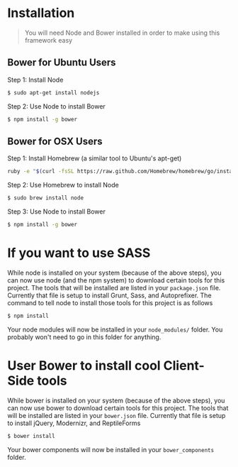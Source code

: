 # Installation
> You will need Node and Bower installed in order to make using this framework easy

## Bower for Ubuntu Users
Step 1: Install Node
```sh
$ sudo apt-get install nodejs
```
Step 2: Use Node to install Bower
```sh
$ npm install -g bower
```

## Bower for OSX Users
Step 1: Install Homebrew (a similar tool to Ubuntu's apt-get)
```sh
ruby -e "$(curl -fsSL https://raw.github.com/Homebrew/homebrew/go/install)"
```
Step 2: Use Homebrew to install Node
```sh
$ sudo brew install node
```
Step 3: Use Node to install Bower
```sh
$ npm install -g bower
```
# If you want to use SASS
While node is installed on your system (because of the above steps), you can now use node (and the npm system) to download certain tools for this project. The tools that will be installed are listed in your `package.json` file. Currently that file is setup to install Grunt, Sass, and Autoprefixer. The command to tell node to install those tools for this project is as follows
```sh
$ npm install
```
Your node modules will now be installed in your `node_modules/` folder. You probably won't need to go in this folder for anything.
# User Bower to install cool Client-Side tools
While bower is installed on your system (because of the above steps), you can now use bower to download certain tools for this project. The tools that will be installed are listed in your `bower.json` file. Currently that file is setup to install jQuery, Modernizr, and ReptileForms
```sh
$ bower install
```
Your bower components will now be installed in your `bower_components` folder.




